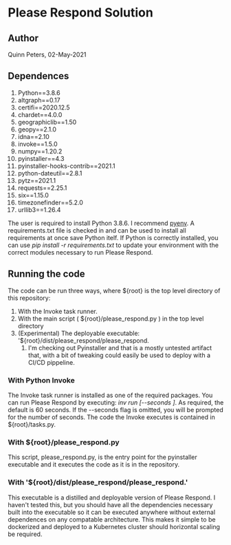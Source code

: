 # Please Respond Solution

## Author
Quinn Peters, 02-May-2021

## Dependences

1. Python==3.8.6
1. altgraph==0.17
1. certifi==2020.12.5
1. chardet==4.0.0
1. geographiclib==1.50
1. geopy==2.1.0
1. idna==2.10
1. invoke==1.5.0
1. numpy==1.20.2
1. pyinstaller==4.3
1. pyinstaller-hooks-contrib==2021.1
1. python-dateutil==2.8.1
1. pytz==2021.1
1. requests==2.25.1
1. six==1.15.0
1. timezonefinder==5.2.0
1. urllib3==1.26.4

The user is required to install Python 3.8.6.  I recommend [pyenv](https://github.com/pyenv/pyenv).
A requirements.txt file is checked in and can be used to install all requirements at once save Python itelf. If
Python is correctly installed, you can use *pip install -r requirements.txt* to update your environment with the correct
modules necessary to run Please Respond.

## Running the code

The code can be run three ways, where ${root} is the top level directory of this repository: 

1. With the Invoke task runner.
1. With the main script ( ${root}/please_respond.py ) in the top level directory
1. (Experimental) The deployable executable: '${root}/dist/please_respond/please_respond.
    1. I'm checking out Pyinstaller and that is a mostly untested artifact that, with a bit of tweaking could easily be used to deploy with a CI/CD pippeline.

### With Python Invoke

The Invoke task runner is installed as one of the required packages.  You can run Please Respond by executing: *inv run [--seconds <seconds>]*. As required, the default is 60 seconds.  If the --seconds flag is omitted, you will be prompted for the number of seconds.  The code the Invoke executes is contained in ${root}/tasks.py.

### With ${root}/please_respond.py

This script, please_respond.py, is the entry point for the pyinstaller executable and it executes the code as it is in the repository. 

### With '${root}/dist/please_respond/please_respond.'

This executable is a distilled and deployable version of Please Respond.  I haven't tested this, but you should have all the dependencies necessary built into the executable so it can be executed anywhere without external dependences on any compatable architecture. This makes it simple to be dockerized and deployed to a Kubernetes cluster should horizontal scaling be required.